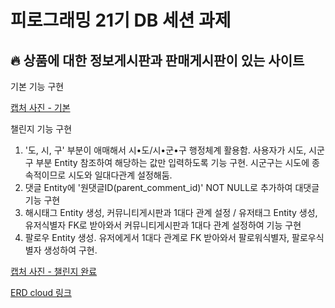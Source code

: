 # 피로그래밍 21기 DB 세션 과제

## 🔥 상품에 대한 정보게시판과 판매게시판이 있는 사이트

기본 기능 구현

[캡처 사진 - 기본](https://github.com/user-attachments/assets/a1191ee4-494a-43f5-8b79-efb2346218e1)

챌린지 기능 구현
1. '도, 시, 구' 부분이 애매해서 시•도/시•군•구 행정체계 활용함.
    사용자가 시도, 시군구 부분 Entity 참조하여 해당하는 값만 입력하도록 기능 구현.
    시군구는 시도에 종속적이므로 시도와 일대다관계 설정해둠.
2. 댓글 Entity에 '원댓글ID(parent_comment_id)' NOT NULL로 추가하여 대댓글 기능 구현
3. 해시태그 Entity 생성, 커뮤니티게시판과 1대다 관계 설정 / 유저태그 Entity 생성, 유저식별자 FK로 받아와서 커뮤니티게시판과 1대다 관계 설정하여 기능 구현
4. 팔로우 Entity 생성. 유저에게서 1대다 관계로 FK 받아와서 팔로워식별자, 팔로우식별자 생성하여 구현.

[캡처 사진 - 챌린지 완료](https://github.com/user-attachments/assets/fd5541a1-22c6-4841-80a7-1432974e4616)

[ERD cloud 링크](https://www.erdcloud.com/d/p38CRiW5Qpu8Rcmbr)
